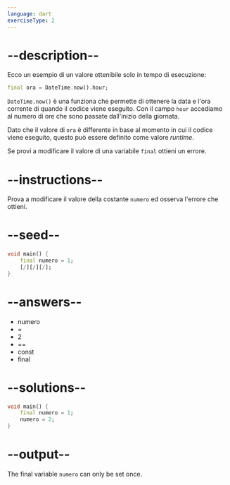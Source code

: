 ```yaml
---
language: dart
exerciseType: 2
---
```


# --description--

Ecco un esempio di un valore ottenibile solo in tempo di esecuzione:

```dart
final ora = DateTime.now().hour;
```

`DateTime.now()` è una funziona che permette di ottenere la data e l'ora corrente di quando il codice viene eseguito.
Con il campo `hour` accediamo al numero di ore che sono passate dall'inizio della giornata.

Dato che il valore di `ora` è differente in base al momento in cui il codice viene eseguito, questo può essere definito come valore _runtime_.

Se provi a modificare il valore di una variabile `final` ottieni un errore.

# --instructions--

Prova a modificare il valore della costante `numero` ed osserva l'errore che ottieni.

# --seed--

```dart
void main() {
    final numero = 1;
    [/][/][/];
}
```

# --answers--

- numero
-  = 
- 2
-  == 
- const
- final

# --solutions--

```dart
void main() {
    final numero = 1;
    numero = 2;
}
```

# --output--

The final variable `numero` can only be set once.

